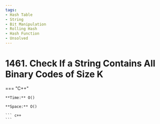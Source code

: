 ```yaml
---
tags:
- Hash Table
- String
- Bit Manipulation
- Rolling Hash
- Hash Function
- Unsolved
---
```



# 1461. Check If a String Contains All Binary Codes of Size K

=== "C++"

    **Time:** O()

    **Space:** O()

    ``` c++
    ```
